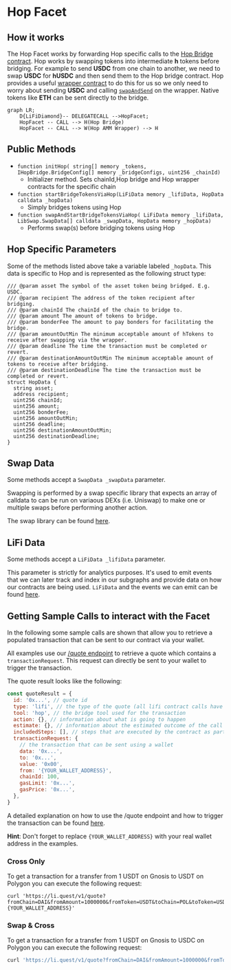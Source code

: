 # Hop Facet

## How it works

The Hop Facet works by forwarding Hop specific calls to the [Hop Bridge contract](https://github.com/hop-protocol/contracts/blob/master/contracts/bridges/L2_Bridge.sol). Hop works by swapping tokens into intermediate **h** tokens before bridging. For example to send **USDC** from one chain to another, we need to swap **USDC** for **hUSDC** and then send them to the Hop bridge contract. Hop provides a useful [wrapper contract](https://github.com/hop-protocol/contracts/blob/master/contracts/bridges/L2_AmmWrapper.sol#L40) to do this for us so we only need to worry about sending **USDC** and calling [`swapAndSend`](https://github.com/hop-protocol/contracts/blob/3747b0b41defddc5b3c8ca328057847cd987c2c8/contracts/bridges/L2_AmmWrapper.sol#L40-L78) on the wrapper. Native tokens like **ETH** can be sent directly to the bridge.

```mermaid
graph LR;
    D{LiFiDiamond}-- DELEGATECALL -->HopFacet;
    HopFacet -- CALL --> H(Hop Bridge)
    HopFacet -- CALL --> W(Hop AMM Wrapper) --> H
```

## Public Methods

- `function initHop( string[] memory _tokens, IHopBridge.BridgeConfig[] memory _bridgeConfigs, uint256 _chainId)`
  - Initializer method. Sets chainId,Hop bridge and Hop wrapper contracts for the specific chain
- `function startBridgeTokensViaHop(LiFiData memory _lifiData, HopData calldata _hopData)`
  - Simply bridges tokens using Hop
- `function swapAndStartBridgeTokensViaHop( LiFiData memory _lifiData, LibSwap.SwapData[] calldata _swapData, HopData memory _hopData)`
  - Performs swap(s) before bridging tokens using Hop

## Hop Specific Parameters

Some of the methods listed above take a variable labeled `_hopData`. This data is specific to Hop and is represented as the following struct type:

```solidity
/// @param asset The symbol of the asset token being bridged. E.g. USDC.
/// @param recipient The address of the token recipient after bridging.
/// @param chainId The chainId of the chain to bridge to.
/// @param amount The amount of tokens to bridge.
/// @param bonderFee The amount to pay bonders for facilitating the bridge.
/// @param amountOutMin The minimum acceptable amount of hTokens to receive after swapping via the wrapper.
/// @param deadline The time the transaction must be completed or revert.
/// @param destinationAmountOutMin The minimum acceptable amount of tokens to receive after bridging.
/// @param destinationDeadline The time the transaction must be completed or revert.
struct HopData {
  string asset;
  address recipient;
  uint256 chainId;
  uint256 amount;
  uint256 bonderFee;
  uint256 amountOutMin;
  uint256 deadline;
  uint256 destinationAmountOutMin;
  uint256 destinationDeadline;
}

```

## Swap Data

Some methods accept a `SwapData _swapData` parameter.

Swapping is performed by a swap specific library that expects an array of calldata to can be run on variaous DEXs (i.e. Uniswap) to make one or multiple swaps before performing another action.

The swap library can be found [here](../src/Libraries/LibSwap.sol).

## LiFi Data

Some methods accept a `LiFiData _lifiData` parameter.

This parameter is strictly for analytics purposes. It's used to emit events that we can later track and index in our subgraphs and provide data on how our contracts are being used. `LiFiData` and the events we can emit can be found [here](../src/Interfaces/ILiFi.sol).

## Getting Sample Calls to interact with the Facet

In the following some sample calls are shown that allow you to retrieve a populated transaction that can be sent to our contract via your wallet.

All examples use our [/quote endpoint](https://apidocs.li.fi/reference/get_quote) to retrieve a quote which contains a `transactionRequest`. This request can directly be sent to your wallet to trigger the transaction.

The quote result looks like the following:

```javascript
const quoteResult = {
  id: '0x...', // quote id
  type: 'lifi', // the type of the quote (all lifi contract calls have the type "lifi")
  tool: 'hop', // the bridge tool used for the transaction
  action: {}, // information about what is going to happen
  estimate: {}, // information about the estimated outcome of the call
  includedSteps: [], // steps that are executed by the contract as part of this transaction, e.g. a swap step and a cross step
  transactionRequest: {
    // the transaction that can be sent using a wallet
    data: '0x...',
    to: '0x...',
    value: '0x00',
    from: '{YOUR_WALLET_ADDRESS}',
    chainId: 100,
    gasLimit: '0x...',
    gasPrice: '0x...',
  },
}
```

A detailed explanation on how to use the /quote endpoint and how to trigger the transaction can be found [here](https://docs.li.fi/more-integration-options/li.fi-api/transferring-tokens-example).

**Hint**: Don't forget to replace `{YOUR_WALLET_ADDRESS}` with your real wallet address in the examples.

### Cross Only

To get a transaction for a transfer from 1 USDT on Gnosis to USDT on Polygon you can execute the following request:

```shell
curl 'https://li.quest/v1/quote?fromChain=DAI&fromAmount=1000000&fromToken=USDT&toChain=POL&toToken=USDT&slippage=0.03&allowBridges=hop&fromAddress={YOUR_WALLET_ADDRESS}'
```

### Swap & Cross

To get a transaction for a transfer from 1 USDT on Gnosis to USDC on Polygon you can execute the following request:

```sh
curl 'https://li.quest/v1/quote?fromChain=DAI&fromAmount=1000000&fromToken=USDT&toChain=POL&toToken=USDC&slippage=0.03&allowBridges=hop&fromAddress={YOUR_WALLET_ADDRESS}'
```
